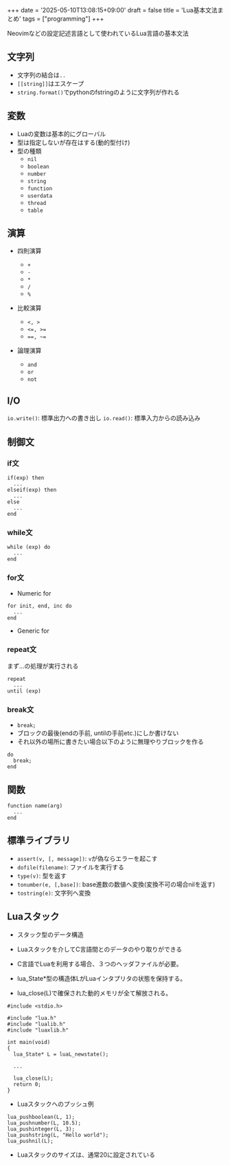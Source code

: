 +++
date = '2025-05-10T13:08:15+09:00'
draft = false
title = 'Lua基本文法まとめ'
tags = ["programming"]
+++

Neovimなどの設定記述言語として使われているLua言語の基本文法

## 文字列

- 文字列の結合は`..`
- `[[string]]`はエスケープ
- `string.format()`でpythonのfstringのように文字列が作れる

## 変数

- Luaの変数は基本的にグローバル
- 型は指定しないが存在はする(動的型付け)
- 型の種類
  - `nil`
  - `boolean`
  - `number`
  - `string`
  - `function`
  - `userdata`
  - `thread`
  - `table`

## 演算

- 四則演算

  - `+`
  - `-`
  - `*`
  - `/`
  - `%`

- 比較演算

  - `<, >`
  - `<=, >=`
  - `==, ~=`

- 論理演算

  - `and`
  - `or`
  - `not`

## I/O

`io.write()`: 標準出力への書き出し
`io.read()`: 標準入力からの読み込み

## 制御文

### if文

```: lua
if(exp) then
  ...
elseif(exp) then
  ...
else
  ...
end
```

### while文

```:lua
while (exp) do
  ...
end
```

### for文

- Numeric for

```:lua
for init, end, inc do
  ...
end
```

- Generic for

### repeat文

まず...の処理が実行される

```:lua
repeat
  ...
until (exp)
```

### break文

- `break;`
- ブロックの最後(endの手前, untilの手前etc.)にしか書けない
- それ以外の場所に書きたい場合以下のように無理やりブロックを作る

```:lua
do
  break;
end
```

## 関数

```:lua
function name(arg)
  ...
end
```

## 標準ライブラリ

- `assert(v, [, message])`: `v`が偽ならエラーを起こす
- `dofile(filename)`: ファイルを実行する
- `type(v)`: 型を返す
- `tonumber(e, [,base])`: base進数の数値へ変換(変換不可の場合nilを返す)
- `tostring(e)`: 文字列へ変換

## Luaスタック

- スタック型のデータ構造
- Luaスタックを介してC言語間とのデータのやり取りができる

- C言語でLuaを利用する場合、３つのヘッダファイルが必要。
- lua_State\*型の構造体LがLuaインタプリタの状態を保持する。
- lua_close(L)で確保された動的メモリが全て解放される。

```:c
#include <stdio.h>

#include "lua.h"
#include "lualib.h"
#include "luaxlib.h"

int main(void)
{
  lua_State* L = luaL_newstate();

  ...

  lua_close(L);
  return 0;
}
```

- Luaスタックへのプッシュ例

```:c
lua_pushboolean(L, 1);
lua_pushnumber(L, 10.5);
lua_pushinteger(L, 3);
lua_pushstring(L, "Hello world");
lua_pushnil(L);
```

- Luaスタックのサイズは、通常20に設定されている
